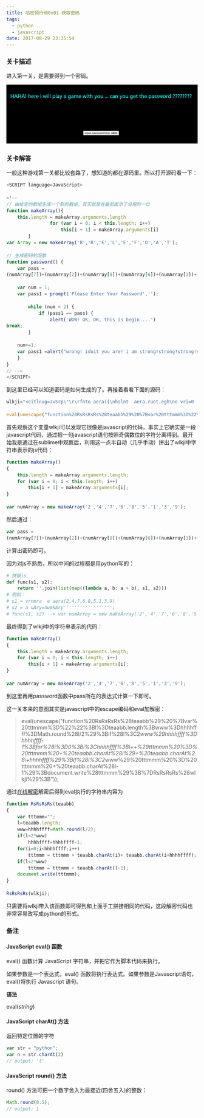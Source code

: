 ```yaml
---
title: 哈密顿行动0x01-获取密码
tags:
  - python
  - javascript
date: 2017-08-29 23:35:54
---
```


### 关卡描述

进入第一关，是需要得到一个密码。

<!-- more -->

![hmdxd01-1](/images/hmdxd01-1.png)

### 关卡解答

一般这种游戏第一关都比较套路了，想知道的都在源码里。所以打开源码看一下：

```javascript
<SCRIPT language=JavaScript>

<!--
// 由给定的数组生成一个新的数组，其实就是在最前面添了没用的一位
function makeArray(){
	this.length = makeArray.arguments.length 
        		for (var i = 0; i < this.length; i++)
        			this[i + 1] = makeArray.arguments[i]
    	}
var Array = new makeArray('B','R','E','L','E','F','O','A','T');

// 生成密码的函数
function password() {
	var pass =
(numArray[7])+(numArray[2])+(numArray[8])+(numArray[6])+(numArray[3])+(numArray[1])+(numArray[5])+(numArray[9])+(numArray[4])+(numArray[6])+(numArray[8])+(numArray[3])+(numArray[1])+(numArray[5])+(numArray[2])+(numArray[6])+(numArray[3])+(numArray[9])+(numArray[7])+(numArray[4])+(numArray[4])+(numArray[4])+(numArray[2])+(numArray[8])+(numArray[6]);

	var num = 1;
	var pass1 = prompt('Please Enter Your Password','');

		while (num < 2) {
			if (pass1 == pass) {
				alert('WOW! OK, OK, this is begin ...')
break;
		} 

	num+=1;
	var pass1 =alert("wrong! idoit you are! i am strong!strong!strong!strong!strong!strong!strong!")
	}
}
// -->
</SCRIPT>

```

到这里已经可以知道密码是如何生成的了。再接着看看下面的源码：

```javascript
wlkji="<citlnug=JvSrp\"\r\rfnto aera({\nhslnt  aera.ruet.egh\no vri=0   hslnt;i+\rti[  ]=mkAryagmnsi\r}\na uAry=nwmkAry'''''''''''''''''';/citsrp agae\"aacit>\n\nucinmkAry)\rti.egh=mkAryagmnslnt\rfr(a   ;i<ti.egh +)\nhsi+1  aera.ruet[]\n\rvrnmra  e aera(2,4,7,6,8,5,1,3,9)<srp>";

eval(unescape("function%20RsRsRsRs%28teaabb%29%20%7Bvar%20tttmmm%3D%22%22%3Bl%3Dteaabb.length%3Bwww%3Dhhhhffff%3DMath.round%28l/2%29%3Bif%28l%3C2*www%29hhhhffff%3Dhhhhffff-1%3Bfor%28i%3D0%3Bi%3Chhhhffff%3Bi++%29tttmmm%20%3D%20tttmmm%20+%20teaabb.charAt%28i%29+%20teaabb.charAt%28i+hhhhffff%29%3Bif%28l%3C2*www%29%20tttmmm%20%3D%20tttmmm%20+%20teaabb.charAt%28l-1%29%3Bdocument.write%28tttmmm%29%3B%7DRsRsRsRs%28wlkji%29%3B"));

```

首先观察这个变量wlkji可以发现它很像是javascript的代码，事实上它确实是一段javascript代码，通过把一句javascript语句按照奇偶数位的字符分离得到。最开始我是通过在sublime中观察后，利用这一点半自动（几乎手动）拼出了wlkji中字符串表示的js代码：

```javascript
function makeArray()
{
    this.length = makeArray.arguments.length;
    for (var i = 0; i < this.length; i++)
        this[i + 1] = makeArray.arguments[i];
}

var numArray = new makeArray('2','4','7','6','8','5','1','3','9');
```

然后通过：

```javascript
var pass =
(numArray[7])+(numArray[2])+(numArray[8])+(numArray[6])+(numArray[3])+(numArray[1])+(numArray[5])+(numArray[9])+(numArray[4])+(numArray[6])+(numArray[8])+(numArray[3])+(numArray[1])+(numArray[5])+(numArray[2])+(numArray[6])+(numArray[3])+(numArray[9])+(numArray[7])+(numArray[4])+(numArray[4])+(numArray[4])+(numArray[2])+(numArray[8])+(numArray[6]);
```

计算出密码即可。

因为对js不熟悉，所以中间的过程都是用python写的：

```python
# 拼接js
def func(s1, s2):
    return ''.join(list(map((lambda a, b: a + b), s1, s2)))
# 例如：
# s1 = vrnmra  e aera(2,4,7,6,8,5,1,3,9)
# s2 = a uAry=nwmkAry'''''''''''''''''';
# func(s1, s2) --> var numArray = new makeArray('2','4','7','6','8','5','1','3','9');
```

最终得到了wlkji中的字符串表示的代码：

```javascript
function makeArray()
{
    this.length = makeArray.arguments.length;
    for (var i = 0; i < this.length; i++)
        this[i + 1] = makeArray.arguments[i];
}

var numArray = new makeArray('2','4','7','6','8','5','1','3','9');
```

到这里再用password函数中pass所在的表达式计算一下即可。

这一关本来的意图其实是javascript中的escape编码和eval加解密：

> eval(unescape("function%20RsRsRsRs%28teaabb%29%20%7Bvar%20tttmmm%3D%22%22%3Bl%3Dteaabb.length%3Bwww%3Dhhhhffff%3DMath.round%28l/2%29%3Bif%28l%3C2*www%29hhhhffff%3Dhhhhffff-1%3Bfor%28i%3D0%3Bi%3Chhhhffff%3Bi++%29tttmmm%20%3D%20tttmmm%20+%20teaabb.charAt%28i%29+%20teaabb.charAt%28i+hhhhffff%29%3Bif%28l%3C2*www%29%20tttmmm%20%3D%20tttmmm%20+%20teaabb.charAt%28l-1%29%3Bdocument.write%28tttmmm%29%3B%7DRsRsRsRs%28wlkji%29%3B"));

通过[在线解密](http://www.bejson.com/enc/eval_package/)解密后得到eval执行的字符串内容为

```javascript
function RsRsRsRs(teaabb) 
{
    var tttmmm="";
    l=teaabb.length;
    www=hhhhffff=Math.round(l/2);
    if(l<2*www)
        hhhhffff=hhhhffff-1;
    for(i=0;i<hhhhffff;i++)
        tttmmm = tttmmm + teaabb.charAt(i)+ teaabb.charAt(i+hhhhffff);
    if(l<2*www)
        tttmmm = tttmmm + teaabb.charAt(l-1);
    document.write(tttmmm);
}

RsRsRsRs(wlkji);
```

只需要将wlkji带入该函数即可得到和上面手工拼接相同的代码，这段解密代码也非常容易改写成python的形式。

### 备注

#### JavaScript eval() 函数

eval() 函数计算 JavaScript 字符串，并把它作为脚本代码来执行。

如果参数是一个表达式，eval() 函数将执行表达式。如果参数是Javascript语句，eval()将执行 Javascript 语句。

**语法**

eval(*string*)

#### JavaScript charAt() 方法

返回特定位置的字符

```javascript
var str = "python";
var n = str.charAt(2)
// output: 't'
```

#### JavaScript round() 方法

round() 方法可把一个数字舍入为最接近(四舍五入)的整数：

```javascript
Math.round(0.5);
// output: 1
```







